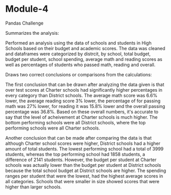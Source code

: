 # Module-4
Pandas Challenge

Summarizes the analysis:

Performed an analysis using the data of schools and students in High Schools based on their budget and academic scores. The data was cleaned and dataframes were categorized by distrcit, by school, total budget, budget per student, school spending, average math and reading scores as well as percentages of students who passed math, reading and overall.

Draws two correct conclusions or comparisons from the calculations:

The first conclusion that can be drawn after analyzing the data given is that over test scores at Charter schools had significantly higher percentages in every category than District schools. 
The average math score was 6.6% lower, the average reading score 3% lower, the percentage of for passing math was 27% lower, for reading it was 15.8% lower and the overall passing percentage was 36.8%.
Based on these overall numbers, it's accurate to say that the level of acheivement at Charter schools is much higher. The bottom performing schools were all District schools, where the top performing schools were all Charter schools.

Another conclusion that can be made after comparing the data is that although Charter school scores were higher, District schools had a higher amount of total students. The lowest performing school had a total of 3999 students, whereas the top performing school had 1858 students, a difference of 2141 students. 
However, the budget per student at Charter schools was actually lower than the budget per student at District schools because the total school budget at District schools are higher. The spending ranges per student that were the lowest, had the highest average scores in all categories. Schools that were smaller in size showed scores that were higher than larger schools.
